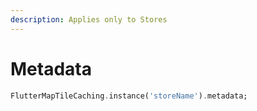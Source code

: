 ```yaml
---
description: Applies only to Stores
---
```


# Metadata

```dart
FlutterMapTileCaching.instance('storeName').metadata;
```
